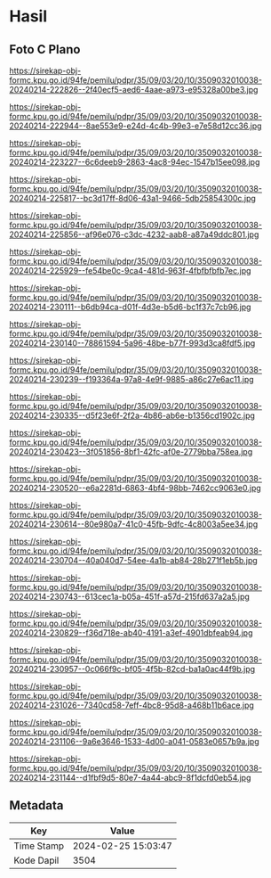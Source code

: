 # Hasil

## Foto C Plano

https://sirekap-obj-formc.kpu.go.id/94fe/pemilu/pdpr/35/09/03/20/10/3509032010038-20240214-222826--2f40ecf5-aed6-4aae-a973-e95328a00be3.jpg

https://sirekap-obj-formc.kpu.go.id/94fe/pemilu/pdpr/35/09/03/20/10/3509032010038-20240214-222944--8ae553e9-e24d-4c4b-99e3-e7e58d12cc36.jpg

https://sirekap-obj-formc.kpu.go.id/94fe/pemilu/pdpr/35/09/03/20/10/3509032010038-20240214-223227--6c6deeb9-2863-4ac8-94ec-1547b15ee098.jpg

https://sirekap-obj-formc.kpu.go.id/94fe/pemilu/pdpr/35/09/03/20/10/3509032010038-20240214-225817--bc3d17ff-8d06-43a1-9466-5db25854300c.jpg

https://sirekap-obj-formc.kpu.go.id/94fe/pemilu/pdpr/35/09/03/20/10/3509032010038-20240214-225856--af96e076-c3dc-4232-aab8-a87a49ddc801.jpg

https://sirekap-obj-formc.kpu.go.id/94fe/pemilu/pdpr/35/09/03/20/10/3509032010038-20240214-225929--fe54be0c-9ca4-481d-963f-4fbfbfbfb7ec.jpg

https://sirekap-obj-formc.kpu.go.id/94fe/pemilu/pdpr/35/09/03/20/10/3509032010038-20240214-230111--b6db94ca-d01f-4d3e-b5d6-bc1f37c7cb96.jpg

https://sirekap-obj-formc.kpu.go.id/94fe/pemilu/pdpr/35/09/03/20/10/3509032010038-20240214-230140--78861594-5a96-48be-b77f-993d3ca8fdf5.jpg

https://sirekap-obj-formc.kpu.go.id/94fe/pemilu/pdpr/35/09/03/20/10/3509032010038-20240214-230239--f193364a-97a8-4e9f-9885-a86c27e6ac11.jpg

https://sirekap-obj-formc.kpu.go.id/94fe/pemilu/pdpr/35/09/03/20/10/3509032010038-20240214-230335--d5f23e6f-2f2a-4b86-ab6e-b1356cd1902c.jpg

https://sirekap-obj-formc.kpu.go.id/94fe/pemilu/pdpr/35/09/03/20/10/3509032010038-20240214-230423--3f051856-8bf1-42fc-af0e-2779bba758ea.jpg

https://sirekap-obj-formc.kpu.go.id/94fe/pemilu/pdpr/35/09/03/20/10/3509032010038-20240214-230520--e6a2281d-6863-4bf4-98bb-7462cc9063e0.jpg

https://sirekap-obj-formc.kpu.go.id/94fe/pemilu/pdpr/35/09/03/20/10/3509032010038-20240214-230614--80e980a7-41c0-45fb-9dfc-4c8003a5ee34.jpg

https://sirekap-obj-formc.kpu.go.id/94fe/pemilu/pdpr/35/09/03/20/10/3509032010038-20240214-230704--40a040d7-54ee-4a1b-ab84-28b271f1eb5b.jpg

https://sirekap-obj-formc.kpu.go.id/94fe/pemilu/pdpr/35/09/03/20/10/3509032010038-20240214-230743--613cec1a-b05a-451f-a57d-215fd637a2a5.jpg

https://sirekap-obj-formc.kpu.go.id/94fe/pemilu/pdpr/35/09/03/20/10/3509032010038-20240214-230829--f36d718e-ab40-4191-a3ef-4901dbfeab94.jpg

https://sirekap-obj-formc.kpu.go.id/94fe/pemilu/pdpr/35/09/03/20/10/3509032010038-20240214-230957--0c066f9c-bf05-4f5b-82cd-ba1a0ac44f9b.jpg

https://sirekap-obj-formc.kpu.go.id/94fe/pemilu/pdpr/35/09/03/20/10/3509032010038-20240214-231026--7340cd58-7eff-4bc8-95d8-a468b11b6ace.jpg

https://sirekap-obj-formc.kpu.go.id/94fe/pemilu/pdpr/35/09/03/20/10/3509032010038-20240214-231106--9a6e3646-1533-4d00-a041-0583e0657b9a.jpg

https://sirekap-obj-formc.kpu.go.id/94fe/pemilu/pdpr/35/09/03/20/10/3509032010038-20240214-231144--d1fbf9d5-80e7-4a44-abc9-8f1dcfd0eb54.jpg


## Metadata

| Key        | Value               |
| ---------- | ------------------- |
| Time Stamp | 2024-02-25 15:03:47 |
| Kode Dapil | 3504                |




